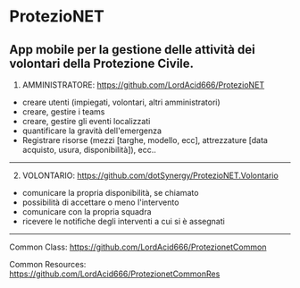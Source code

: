 # ProtezioNET

App mobile per la gestione delle attività dei volontari della Protezione Civile.
-------------------------------------
1) AMMINISTRATORE: https://github.com/LordAcid666/ProtezioNET

- creare utenti (impiegati, volontari, altri amministratori)
- creare, gestire i teams
- creare, gestire gli eventi localizzati
- quantificare la gravità dell'emergenza
- Registrare risorse (mezzi [targhe, modello, ecc], attrezzature [data acquisto, usura, disponibilità]), ecc..

-----

2) VOLONTARIO: https://github.com/dotSynergy/ProtezioNET.Volontario

- comunicare la propria disponibilità, se chiamato
- possibilità di accettare o meno l'intervento
- comunicare con la propria squadra
- ricevere le notifiche degli interventi a cui si è assegnati

-----

Common Class: https://github.com/LordAcid666/ProtezionetCommon

Common Resources: https://github.com/LordAcid666/ProtezionetCommonRes
